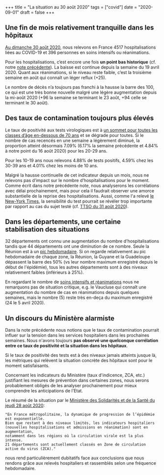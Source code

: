 +++
title = "La situation au 30 août 2020"
tags = ["covid"]
date = "2020-09-01"
draft = false
+++


## Une fin de mois relativement tranquille dans les hôpitaux

<a href="../h1basic/" target="_blank">Au dimanche 30 août 2020</a>, nous relevons en France 4517 hospitalisations liées au COVID-19 et 396 personnes en soins intensifs ou réanimations.

Pour les hospitalisations, c’est encore une fois **un point bas historique** (cf. notre <a href="../situation20200816/" target="_blank">note précédente</a>). La baisse est continue depuis la semaine du 19 avril 2020. Quant aux réanimations, si le niveau reste faible, c’est la troisième semaine en août qui connaît un léger reflux (+25).

Le nombre de décès n’a toujours pas franchi à la hausse la barre des 100, ce qui est une très bonne nouvelle malgré une légère augmentation depuis la mi-août 2020 (+96 la semaine se terminant le 23 août, +94 celle se terminant le 30 août).


## Des taux de contamination toujours plus élevés

Le taux de positivité aux tests virologiques est à <a href="../sp13/" target="_blank">un sommet pour toutes les classes d’âge en-dessous de 70 ans</a> et se dégrade pour toutes.
Si le nombre de cas recencés en une semaine a légèrement diminué, la proportion atteint désormais 7.09% (6.17% la semaine précédente et 4.84% à notre point du 16 août 2020) pour les 20-29 ans.

Pour les 10-19 ans nous relevons 4.88% de tests positifs, 4.59% chez les 30-39 ans et 4.01% chez les moins de 10 ans.

Malgré la hausse continuelle de cet indicateur depuis un mois, nous ne relevons pas d’impact sur le nombre d’hospitalisations pour le moment. Comme écrit dans notre précédente note, nous analyserons les corrélations avec délai prochainement, mais pour cela il faudrait observer une amorce substantielle de la reprise des hospitalisations. Aussi, comme l'a relevé <a href="https://www.nytimes.com/2020/08/29/health/coronavirus-testing.html" target="_blank">le New-York Times</a>, la sensibilité du test pourrait se révéler trop importante par rapport au cas du sujet testé (cf. <a href="https://timetosignoff.fr/2020-08-31" target="_blank">TTSO du 31 août 2020</a>).


## Dans les départements, une certaine stabilisation des situations

32 départements ont connu une augmentation du nombre d'hospitalisations tandis que 44 départements ont une diminution de ce nombre. Seule la Réunion est à un <a href="../h1hosp2/" target="_blank">pic hebdomadaire</a>. Si on regarde relativement au pic hebdomadaire de chaque zone, la Réunion, la Guyane et la Guadeloupe dépassent la barre des 50% (vs leur nombre maximum enregistré depuis le début de l'épidémie), tous les autres départements sont à des niveaux relativement faibles (inférieurs à 25%).

En regardant le nombre de <a href="../h1rea2/" target="_blank">soins intensifs et réanimations</a> nous ne remarquons pas de situation critique, e.g. le Vaucluse qui connaît une augmentation du nombre de cas en réanimations depuis quelques semaines, mais le nombre (5) reste très en-deça du maximum enregistré (24 le 5 avril 2020).


## Un discours du Ministère alarmiste

Dans la note précédente nous notions que le taux de contamination pourrait influer sur la tension dans les services hospitaliers dans les prochaines semaines. Nous n'avons toujours **pas observé une quelconque corrélation entre ce taux de positivité et la situation dans les hôpitaux**.

Si le taux de positivité des tests est à des niveaux jamais atteints jusque là, les métriques qui relèvent la situation concrète des hôpitaux sont pour le moment satisfaisants.

Concernant les indicateurs du Ministère (taux d'indicence, ZCA, etc.) justifiant les mesures de prévention dans certaines zones, nous serons probablement obligés de les analyser prochainement pour mieux comprendre les anticipations de l'Etat.

Le résumé de la situation par le <a href="https://solidarites-sante.gouv.fr/actualites/presse/communiques-de-presse/article/point-de-situation-covid-19-communique-de-presse-du-28-aout-2020" target="_blank">Ministère des Solidarités et de la Santé du jeudi 28 août 2020</a>:
    
    "En France métropolitaine, la dynamique de progression de l’épidémie est exponentielle.
    Bien que restant à des niveaux limités, les indicateurs hospitaliers
    (nouvelles hospitalisations et admissions en réanimation) sont en augmentation,
    notamment dans les régions où la circulation virale est la plus intense.
    21 départements sont actuellement classés en Zone de circulation active du virus (ZCA)."

nous rend particulièrement dubitatifs face aux conclusions que nous rendons grâce aux relevés hospitaliers et rassemblés selon une fréquence hebdomadaire.
